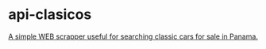 api-clasicos
=================

[A simple WEB scrapper useful for searching classic cars for sale in Panama.](http://panama-clasicos.rhcloud.com/)
